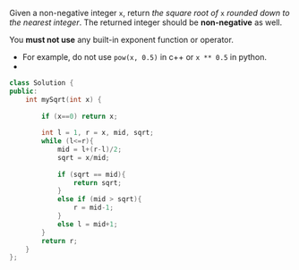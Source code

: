 Given a non-negative integer `x`, return _the square root of_ `x` _rounded down to the nearest integer_. The returned integer should be **non-negative** as well.

You **must not use** any built-in exponent function or operator.

-   For example, do not use `pow(x, 0.5)` in c++ or `x ** 0.5` in python.
- 
```C++
class Solution {
public:
    int mySqrt(int x) {
        
        if (x==0) return x;
        
        int l = 1, r = x, mid, sqrt;
        while (l<=r){
            mid = l+(r-l)/2;
            sqrt = x/mid;
            
            if (sqrt == mid){
                return sqrt;
            }
            else if (mid > sqrt){
                r = mid-1;
            }
            else l = mid+1;
        }
        return r; 
    }
};
```


